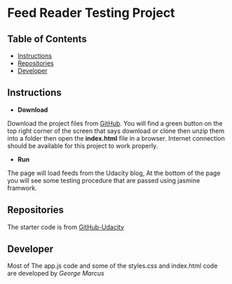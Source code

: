 # Feed Reader Testing Project

## Table of Contents


- [Instructions](#instructions)
- [Repositories](#Repositories)
- [Developer](#Developer)

## Instructions


- **Download**

 Download the project files from [GitHub](https://github.com/GeorgeMarcusPh/feed-reader-testing). You will find a green button on the top right corner of the screen that says download or clone then unzip them into a folder then open the **index.html** file in a browser. Internet connection should be available for this project to work properly. 

- **Run**

 The page will load feeds from the Udacity blog, At the bottom of the page you will see some testing procedure that are passed using jasmine framwork. 

## Repositories


The starter code is from [GitHub-Udacity](https://github.com/udacity/frontend-nanodegree-feedreader)

## Developer 


Most of The app.js code and some of the styles.css and index.html code are developed by *George Marcus*

